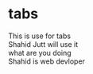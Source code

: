 # tabs
This is use for tabs<br>
Shahid Jutt will use it
<br>
what are you doing<br>
Shahid is web devloper
